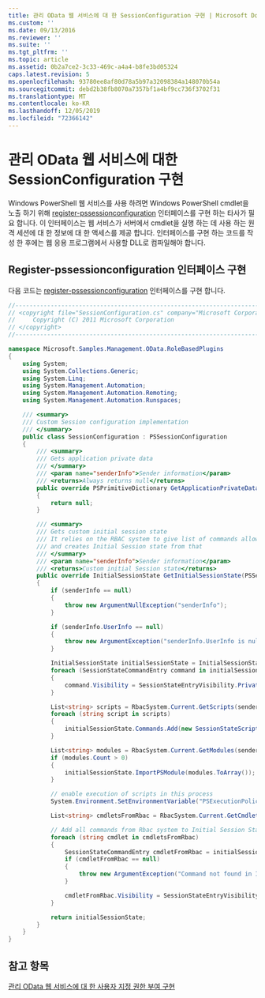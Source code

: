 ```yaml
---
title: 관리 OData 웹 서비스에 대 한 SessionConfiguration 구현 | Microsoft Docs
ms.custom: ''
ms.date: 09/13/2016
ms.reviewer: ''
ms.suite: ''
ms.tgt_pltfrm: ''
ms.topic: article
ms.assetid: 0b2a7ce2-3c33-469c-a4a4-b8fe3bd05324
caps.latest.revision: 5
ms.openlocfilehash: 93780ee8af80d78a5b97a32098384a148070b54a
ms.sourcegitcommit: debd2b38fb8070a7357bf1a4bf9cc736f3702f31
ms.translationtype: MT
ms.contentlocale: ko-KR
ms.lasthandoff: 12/05/2019
ms.locfileid: "72366142"
---
```

# <a name="implementing-sessionconfiguration-for-a-management-odata-web-service"></a>관리 OData 웹 서비스에 대한 SessionConfiguration 구현

Windows PowerShell 웹 서비스를 사용 하려면 Windows PowerShell cmdlet을 노출 하기 위해 [register-pssessionconfiguration](/dotnet/api/System.Management.Automation.Remoting.PSSessionConfiguration) 인터페이스를 구현 하는 타사가 필요 합니다. 이 인터페이스는 웹 서비스가 서버에서 cmdlet을 실행 하는 데 사용 하는 원격 세션에 대 한 정보에 대 한 액세스를 제공 합니다. 인터페이스를 구현 하는 코드를 작성 한 후에는 웹 응용 프로그램에서 사용할 DLL로 컴파일해야 합니다.

## <a name="implementation-of-pssessionconfiguration-interface"></a>Register-pssessionconfiguration 인터페이스 구현

다음 코드는 [register-pssessionconfiguration](/dotnet/api/System.Management.Automation.Remoting.PSSessionConfiguration) 인터페이스를 구현 합니다.

```csharp
//-----------------------------------------------------------------------
// <copyright file="SessionConfiguration.cs" company="Microsoft Corporation">
//     Copyright (C) 2011 Microsoft Corporation
// </copyright>
//-----------------------------------------------------------------------

namespace Microsoft.Samples.Management.OData.RoleBasedPlugins
{
    using System;
    using System.Collections.Generic;
    using System.Linq;
    using System.Management.Automation;
    using System.Management.Automation.Remoting;
    using System.Management.Automation.Runspaces;

    /// <summary>
    /// Custom Session configuration implementation
    /// </summary>
    public class SessionConfiguration : PSSessionConfiguration
    {
        /// <summary>
        /// Gets application private data
        /// </summary>
        /// <param name="senderInfo">Sender information</param>
        /// <returns>Always returns null</returns>
        public override PSPrimitiveDictionary GetApplicationPrivateData(PSSenderInfo senderInfo)
        {
            return null;
        }

        /// <summary>
        /// Gets custom initial session state
        /// It relies on the RBAC system to give list of commands allowed for a user
        /// and creates Initial Session state from that
        /// </summary>
        /// <param name="senderInfo">Sender information</param>
        /// <returns>Custom initial Session state</returns>
        public override InitialSessionState GetInitialSessionState(PSSenderInfo senderInfo)
        {
            if (senderInfo == null)
            {
                throw new ArgumentNullException("senderInfo");
            }

            if (senderInfo.UserInfo == null)
            {
                throw new ArgumentException("senderInfo.UserInfo is null");
            }

            InitialSessionState initialSessionState = InitialSessionState.CreateDefault();
            foreach (SessionStateCommandEntry command in initialSessionState.Commands)
            {
                command.Visibility = SessionStateEntryVisibility.Private;
            }

            List<string> scripts = RbacSystem.Current.GetScripts(senderInfo.UserInfo);
            foreach (string script in scripts)
            {
                initialSessionState.Commands.Add(new SessionStateScriptEntry(script));
            }

            List<string> modules = RbacSystem.Current.GetModules(senderInfo.UserInfo);
            if (modules.Count > 0)
            {
                initialSessionState.ImportPSModule(modules.ToArray());
            }

            // enable execution of scripts in this process
            System.Environment.SetEnvironmentVariable("PSExecutionPolicyPreference", "unrestricted");

            List<string> cmdletsFromRbac = RbacSystem.Current.GetCmdlets(senderInfo.UserInfo);

            // Add all commands from Rbac system to Initial Session State commands
            foreach (string cmdlet in cmdletsFromRbac)
            {
                SessionStateCommandEntry cmdletFromRbac = initialSessionState.Commands.FirstOrDefault(item => string.Equals(item.Name, cmdlet, StringComparison.OrdinalIgnoreCase));
                if (cmdletFromRbac == null)
                {
                    throw new ArgumentException("Command not found in InitialSessionState " + cmdlet);
                }

                cmdletFromRbac.Visibility = SessionStateEntryVisibility.Public;
            }

            return initialSessionState;
        }
    }
}
```

## <a name="see-also"></a>참고 항목

[관리 OData 웹 서비스에 대 한 사용자 지정 권한 부여 구현](./implementing-custom-authorization-for-a-management-odata-web-service.md)